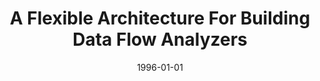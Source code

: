 ---
title: "A Flexible Architecture For Building Data Flow Analyzers"
date: 1996-01-01
venue: "18th International Conference on Software Engineering, Berlin, Germany, March 25-29, 1996, Proceedings"
paperurl: 
authors: "Matthew B Dwyer and Lori A Clarke"
---